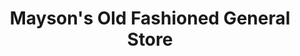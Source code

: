 ---
title: "Mayson's Old Fashioned General Store"
url: /pendleton/maysons-old-fashioned-general-store/
shop: shop
---